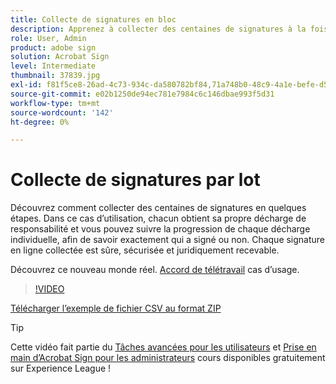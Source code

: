```yaml
---
title: Collecte de signatures en bloc
description: Apprenez à collecter des centaines de signatures à la fois pour n’importe quel document en quelques étapes
role: User, Admin
product: adobe sign
solution: Acrobat Sign
level: Intermediate
thumbnail: 37839.jpg
exl-id: f81f5ce8-26ad-4c73-934c-da580782bf84,71a748b0-48c9-4a1e-befe-d5f311d6c05e
source-git-commit: e02b1250de94ec781e7984c6c146dbae993f5d31
workflow-type: tm+mt
source-wordcount: '142'
ht-degree: 0%

---
```


# Collecte de signatures par lot

Découvrez comment collecter des centaines de signatures en quelques étapes. Dans ce cas d’utilisation, chacun obtient sa propre décharge de responsabilité et vous pouvez suivre la progression de chaque décharge individuelle, afin de savoir exactement qui a signé ou non. Chaque signature en ligne collectée est sûre, sécurisée et juridiquement recevable.

Découvrez ce nouveau monde réel. [Accord de télétravail](https://experienceleague.adobe.com/docs/document-cloud-learn/sign-learning-hub/expand/recipes/gov/usecasegovtelework.html?lang=en) cas d’usage.

>[!VIDEO](https://video.tv.adobe.com/v/37839?hidetitle=true)

[Télécharger l’exemple de fichier CSV au format ZIP](../assets/megasign_merge_sample.zip)

>[!TIP]
>
>Cette vidéo fait partie du [Tâches avancées pour les utilisateurs](https://experienceleague.adobe.com/?recommended=Sign-U-1-2020.3) et [Prise en main d’Acrobat Sign pour les administrateurs](https://experienceleague.adobe.com/?recommended=Sign-A-1-2020.2) cours disponibles gratuitement sur Experience League !

